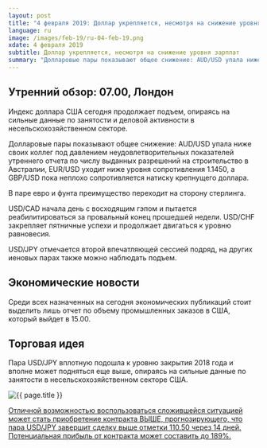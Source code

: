 ```yaml
---
layout: post
title: "4 февраля 2019: Доллар укрепляется, несмотря на снижение уровня зарплат"
language: ru
image: /images/feb-19/ru-04-feb-19.png
xdate: 4 февраля 2019
subtitle: Доллар укрепляется, несмотря на снижение уровня зарплат
summary: "Долларовые пары показывают общее снижение: AUD/USD упала ниже своих коллег под давлением неудовлетворительных показателей утреннего отчета по числу выданных разрешений на строительство в Австралии, EUR/USD уходит ниже уровня сопротивления 1.1450, а GBP/USD пока неплохо сопротивляется натиску крепнущего доллара"
---
```

## Утренний обзор: 07.00, Лондон
 
Индекс доллара США сегодня продолжает подъем, опираясь на сильные данные по занятости и деловой активности в несельскохозяйственном секторе.

Долларовые пары показывают общее снижение: AUD/USD упала ниже своих коллег под давлением неудовлетворительных показателей утреннего отчета по числу выданных разрешений на строительство в Австралии, EUR/USD уходит ниже уровня сопротивления 1.1450, а GBP/USD пока неплохо сопротивляется натиску крепнущего доллара.

В паре евро и фунта преимущество переходит на сторону стерлинга.

USD/CAD начала день с восходящим гэпом и пытается реабилитироваться за провальный конец прошедшей недели. USD/CHF закрепляет пятничные успехи и продолжает двигаться к уровню равновесия.

USD/JPY отмечается второй впечатляющей сессией подряд, на других иеновых парах также можно наблюдать подъем.
 
## Экономические новости
 
Среди всех назначенных на сегодня экономических публикаций стоит выделить лишь отчет по объему промышленных заказов в США, который выйдет в 15.00.
 
## Торговая идея
 
Пара USD/JPY вплотную подошла к уровню закрытия 2018 года и вполне может подняться еще выше, опираясь на сильные данные по занятости в несельскохозяйственном секторе США.

<img src="{{ site.url }}/images/feb-19/ru-04-feb-19.png" alt="{{ page.title }}"  title="{{ page.title }}">

<a href="%LINK%%?currency=USD&market=forex&underlying=frxUSDJPY&formname=higherlower&duration_amount=14&duration_units=d&amount=10&amount_type=stake&expiry_type=duration&barrier=110.50" target="_blank" rel="noopener noreferrer nofollow">Отличной возможностью воспользоваться сложившейся ситуацией может стать приобретение контракта ВЫШЕ, прогнозирующего, что пара USD/JPY завершит сделку выше отметки 110.50 через 14 дней. Потенциальная прибыль от контракта может составить до 189%.</a>
